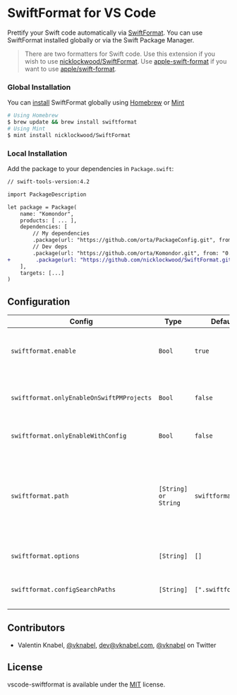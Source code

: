 # SwiftFormat for VS Code

Prettify your Swift code automatically via [SwiftFormat](https://github.com/nicklockwood/SwiftFormat). You can
use SwiftFormat installed globally or via the Swift Package Manager.

> There are two formatters for Swift code. Use this extension if you wish to use [nicklockwood/SwiftFormat](https://github.com/nicklockwood/SwiftFormat).
> Use [apple-swift-format](https://github.com/vknabel/vscode-apple-swift-format) if you want to use [apple/swift-format](https://github.com/apple/swift-format).

### Global Installation

You can [install](https://github.com/nicklockwood/SwiftFormat#how-do-i-install-it) SwiftFormat globally using [Homebrew](http://brew.sh/) or [Mint](https://github.com/yonaskolb/Mint)

```bash
# Using Homebrew
$ brew update && brew install swiftformat
# Using Mint
$ mint install nicklockwood/SwiftFormat
```

### Local Installation

Add the package to your dependencies in `Package.swift`:

```diff
// swift-tools-version:4.2

import PackageDescription

let package = Package(
    name: "Komondor",
    products: [ ... ],
    dependencies: [
        // My dependencies
        .package(url: "https://github.com/orta/PackageConfig.git", from: "0.0.1"),
        // Dev deps
        .package(url: "https://github.com/orta/Komondor.git", from: "0.0.1"),
+        .package(url: "https://github.com/nicklockwood/SwiftFormat.git", from: "0.35.8"),
    ],
    targets: [...]
)
```

## Configuration

| Config                                    | Type       | Default            | Description                                                                                |
| ----------------------------------------- | ---------- | ------------------ | ------------------------------------------------------------------------------------------ |
| `swiftformat.enable`                      | `Bool`     | `true`             | Whether SwiftFormat should actually do something.                                          |
| `swiftformat.onlyEnableOnSwiftPMProjects` | `Bool`     | `false`            | Requires and uses a SwiftFormat as SwiftPM dependency.                                     |
| `swiftformat.onlyEnableWithConfig`        | `Bool`     | `false`            | Only format if config present.                                                             |
| `swiftformat.path`                        | `[String]  or String`            | `swiftformat`                                                                              | The location of the globally installed SwiftFormat (resolved with the current path if only a filename). |
| `swiftformat.options`                     | `[String]` | `[]`               | Additional [options for SwiftFormat](https://github.com/nicklockwood/SwiftFormat#options). |
| `swiftformat.configSearchPaths`           | `[String]` | `[".swiftformat"]` | Possible paths for SwiftFormat config.                                                     |

## Contributors

- Valentin Knabel, [@vknabel](https://github.com/vknabel), dev@vknabel.com, [@vknabel](https://twitter.com/vknabel) on Twitter

## License

vscode-swiftformat is available under the [MIT](./LICENSE) license.
